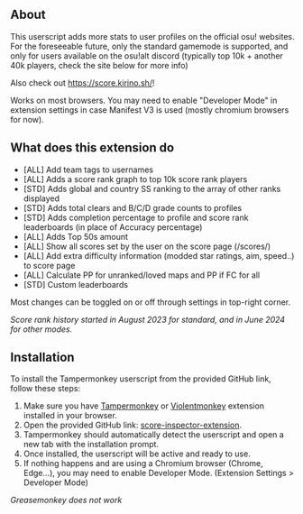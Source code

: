 ## About

This userscript adds more stats to user profiles on the official osu! websites.
For the foreseeable future, only the standard gamemode is supported, and only for users available on the osu!alt discord (typically top 10k + another 40k players, check the site below for more info)

Also check out https://score.kirino.sh/!

Works on most browsers. You may need to enable "Developer Mode" in extension settings in case Manifest V3 is used (mostly chromium browsers for now).

## What does this extension do
- [ALL] Add team tags to usernames
- [ALL] Adds a score rank graph to top 10k score rank players
- [STD] Adds global and country SS ranking to the array of other ranks displayed
- [STD] Adds total clears and B/C/D grade counts to profiles
- [STD] Adds completion percentage to profile and score rank leaderboards (in place of Accuracy percentage)
- [ALL] Adds Top 50s amount
- [ALL] Show all scores set by the user on the score page (/scores/)
- [ALL] Add extra difficulty information (modded star ratings, aim, speed..) to score page
- [ALL] Calculate PP for unranked/loved maps and PP if FC for all
- [STD] Custom leaderboards

Most changes can be toggled on or off through settings in top-right corner.

*Score rank history started in August 2023 for standard, and in June 2024 for other modes.*

## Installation

To install the Tampermonkey userscript from the provided GitHub link, follow these steps:

1. Make sure you have [Tampermonkey](https://www.tampermonkey.net/) or [Violentmonkey](https://violentmonkey.github.io/) extension installed in your browser.
2. Open the provided GitHub link: [score-inspector-extension](https://github.com/darkchii/score-inspector-extension/raw/main/inspector.user.js).
3. Tampermonkey should automatically detect the userscript and open a new tab with the installation prompt.
4. Once installed, the userscript will be active and ready to use.
5. If nothing happens and are using a Chromium browser (Chrome, Edge...), you may need to enable Developer Mode. (Extension Settings > Developer Mode)

*Greasemonkey does not work*
